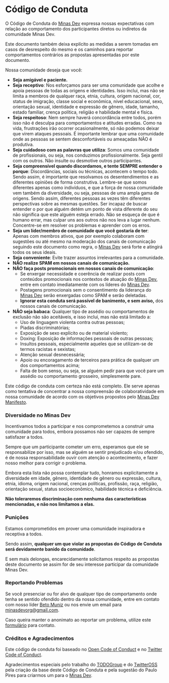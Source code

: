 # Código de Conduta

O Código de Conduta do [Minas Dev](https://minasdev.org/) expressa nossas expectativas com relação ao comportamento dos participantes diretos ou indiretos da comunidade Minas Dev. 

Este documento também deixa explícito as medidas a serem tomadas em casos de desrespeito do mesmo e os caminhos para reportar comportamentos contrários as propostas apresentadas por este documento.

Nossa comunidade deseja que você:

* **Seja amigável e paciente.**
* **Seja receptivo**: Nos esforçamos para ser uma comunidade que acolhe e apoia pessoas de todas as origens e identidades. Isso inclui, mas não se limita a membros de qualquer raça, etnia, cultura, origem nacional, cor, status de imigração, classe social e econômica, nível educacional, sexo, orientação sexual, identidade e expressão de gênero, idade, tamanho, estado familiar, crença política, religião e habilidade mental e física.
* **Seja respeitoso**: Nem sempre haverá concordância entre todos, porém isso não é desculpa para comportamentos e atitudes erradas. Como na vida, frustrações irão ocorrer ocasionalmente, só não podemos deixar que virem ataques pessoais. É importante lembrar que uma comunidade onde as pessoas se sentem desconfortáveis ou ameaçadas NÃO é produtiva.
* **Seja cuidadoso com as palavras que utiliza**: Somos uma comunidade de profissionais, ou seja, nos conduzimos profissionalmente. Seja gentil com os outros. Não insulte ou desmotive outros participantes.
* **Seja compreensível quando discordamos, e tente SEMPRE entender o porque**: Discordâncias, sociais ou técnicas, acontecem o tempo todo. Sendo assim, é importante que resolvamos os desentendimentos e as diferentes opiniões de forma construtiva. Lembre-se que somos diferentes apenas como indivíduos, e que a força de nossa comunidade vem também da diversidade, ou seja, pessoas de uma ampla gama de origens. Sendo assim, diferentes pessoas as vezes têm diferentes perspectivas sobre as mesmas questões. Ser incapaz de buscar entender o por que alguém detém um ponto de vista diferente do seu não significa que este alguém esteja errado. Não se esqueça de que é humano errar, mas culpar uns aos outros não nos leva a lugar nenhum. Concentre-se em resolver os problemas e aprender com os erros.
* **Seja um líder/membro de comunidade que você gostaria de ter**: Apenas com membros ativos, que por exemplo colaboram com sugestões ou até mesmo na moderação dos canais de comunicação seguindo este documento como regra, o [Minas Dev](https://minasdev.org/) será forte e atingirá todos os seus ideais.
* **Seja conveniente**: Evite trazer assuntos irrelevantes para a comunidade.
* **NÃO realize SPAM em nossos canais de comunicação.**
* **NÃO faça posts promocionais em nossos canais de comunicação**: 
  * Se enxergar necessidade e coerência de realizar posts com conteúdos promocionais nos contextos de atuação do [Minas Dev](https://minasdev.org/), entre em contato imediatamente com os líderes do [Minas Dev](https://minasdev.org/).
  * Postagens promocionais sem o consentimento da liderança do [Minas Dev](https://minasdev.org/) serão enxergadas como SPAM e serão deletadas.
  * **Ignorar esta conduta será passível de banimento, e sem aviso,** dos nossos canais de comunicação.
* **NÃO seja babaca**: Qualquer tipo de assédio ou comportamentos de exclusão não são aceitáveis, e isso inclui, mas não está limitado a:
  * Uso de linguagem violenta contra outras pessoas;
  * Piadas discriminatórias;
  * Exposição de sexo explícito ou de material violento;
  * Doxing: Exposição de informações pessoais de outras pessoas;
  * Insultos pessoais, especialmente aqueles que se utilizam-se de termos racistas e sexistas;
  * Atenção sexual desnecessária;
  * Apoio ou encoragamento de terceiros para prática de qualquer um dos comportamentos acima;
  * Falta de bom senso, ou seja, se alguém pedir para que você pare um assédio ou comportamento grosseiro, simplesmente pare.

Este código de conduta com certeza não está completo. Ele serve apenas como tentativa de concentrar a nossa compreensão de colaboratividade em nossa comunidade de acordo com os objetivos propostos pelo [Minas Dev Manifesto](https://github.com/minasdev/manifesto#minas-dev-manifesto).

### Diversidade no Minas Dev

Incentivamos todos a participar e nos comprometemos a construir uma comunidade para todos, embora possamos não ser capazes de sempre satisfazer a todos.

Sempre que um participante cometer um erro, esperamos que ele se responsabilize por isso, mas se alguém se sentir prejudicado e/ou ofendido, é de nossa responsabilidade ouvir com atenção o acontecimento, e fazer nosso melhor para corrigir o problema.

Embora esta lista não possa contemplar tudo, honramos explicitamente a diversidade em idade, gênero, identidade de gênero ou expressão, cultura, etnia, idioma, origem nacional, crenças políticas, profissão, raça, religião, orientação sexual, status socioeconômico, habilidade técnica e deficiência.

**Não toleraremos discriminação com nenhuma das características mencionadas, e não nos limitamos a elas.**

### Punições

Estamos comprometidos em prover uma comunidade inspiradora e receptiva a todos. 

Sendo assim, **qualquer um que violar as propostas do Código de Conduta será devidamente banido da comunidade**.

E sem mais delongas, encarecidamente solicitamos respeito as propostas deste documento se assim for de seu interesse participar da comunidade Minas Dev.

### Reportando Problemas

Se você presenciar ou for alvo de qualquer tipo de comportamento onde tenha se sentido ofendido dentro da nossa comunidade, entre em contato com nosso líder [Beto Muniz](https://twitter.com/obetomuniz) ou nos envie um email para <a href="mailto:minasdevorg@gmail.com">minasdevorg@gmail.com</a>.

Caso queira manter o anonimato ao reportar um problema, utilize este [formulário](https://minas-dev.typeform.com/to/HaCE6w) para contato.

### Créditos e Agradecimentos

Este código de conduta foi baseado no [Open Code of Conduct](https://github.com/todogroup/opencodeofconduct) e no [Twitter Code of Conduct](https://github.com/twitter/code-of-conduct). 

Agradecimentos especiais pelo trabalho do [TODOGroup](http://todogroup.org/) e do [TwitterOSS](https://twitter.com/twitteross) pela criação da base deste Código de Conduta e pela sugestão do Paulo Pires para criarmos um para o [Minas Dev](https://minasdev.org/).
